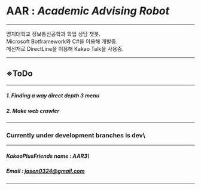 # AAR : *Academic Advising Robot*
---



[logo]: https://www.mju.ac.kr/mbs/mjukr/images/main/mj_logo.png
명지대학교 정보통신공학과 학업 상담 챗봇.\
Microsoft Botframework와 C#을 이용해 개발중.\
메신저로 DirectLine을 이용해 Kakao Talk을 사용중.


---
## ※ToDo
---
##### 1. Finding a way direct depth 3 menu
##### 2. Make web crawler
---
### Currently under development branches is dev\
---
##### KakaoPlusFriends name : AAR3\
##### Email : jasen0324@gmail.com
---
